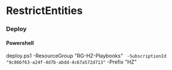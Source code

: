 # RestrictEntities


### Deploy

#### Powershell
deploy.ps1 -ResourceGroup "RG-HZ-Playbooks" `
    -SubscriptionId "9c866f63-a24f-4d7b-abdd-4c67a572d713"`
    -Prefix "HZ"
